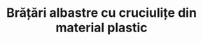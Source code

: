 ---
layout: post
title: "Brățări albastre cu cruciulițe din material plastic"
description: "Brățări albastre cu cruciulițe din material plastic"
img: "/assets/img/bratari-albastre-cu-cruciulite-din-material-plastic.jpg"
img2: "/assets/img/bratari-albastre-cu-cruciulite-din-material-plastic-2.jpg"
sizes: "copii, adulti"
colors: "diverse"
price: "7.00 - 9.00 RON / buc
"
comment: "63.00 - 81.00 RON / 10 buc"
vertical: false
---